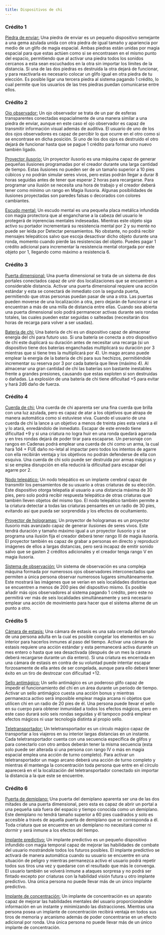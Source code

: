 ```yaml
---
title: Dispositivos de chi
---
```


### Crédito 1

<u>Piedra de enviar:</u> Una piedra de enviar es un pequeño dispositivo semejante a una gema azulada unida con otra piedra de igual tamaño y apariencia por medio de un glifo de magia espacial. Ambas piedras están unidas por magia espacial para que estas actúen como si se encontrasen en el mismo punto del espacio, permitiendo que al activar una piedra todos los sonidos cercanos a esta sean escuchados en la otra sin importar los límites de la distancia. Si una de las dos piedras es destruida la otra dejará de funcionar, y para reactivarla es necesario colocar un glifo igual en otra piedra de tu elección. Es posible ligar una tercera piedra al sistema pagando 1 crédito, lo cual permite que los usuarios de las tres piedras puedan comunicarse entre ellos.

### Crédito 2

<u>Ojo observador:</u> Un ojo observador se trata de un par de esferas transparentes conectadas espacialmente de una manera similar a una piedra de enviar, aunque en este caso el ojo observador es capaz de transmitir información visual además de auditiva. El usuario de uno de los dos ojos observadores es capaz de percibir lo que ocurre en el otro como si se encontrase en dicha posición. Si uno de los dos ojos es destruido el otro dejará de funcionar hasta que se pague 1 crédito para formar uno nuevo también ligado. 

<u>Proyector ilusorio:</u> Un proyector ilusorio es una máquina capaz de generar pequeñas ilusiones programadas por el creador durante una larga cantidad de tiempo. Estas ilusiones no pueden ser de un tamaño superior a 10 pies cúbicos y no podrán simular seres vivos, pero estas podrán llegar a durar 8 horas seguidas antes de tener que esperar 2 horas para recargarse. Para programar una ilusión se necesita una hora de trabajo y el creador deberá tener como mínimo un rango en Magia Ilusoria. Algunas posibilidades de ilusiones proyectadas son paredes falsas o decorados con colores cambiantes.

<u>Escudo mental:</u> Un escudo mental es una pequeña placa metálica infundida con magia protectora que al engancharse a la cabeza del usuario le protegerá de injerencias mentales indeseadas. Mientras este objeto siga activo su portador incrementará su resistencia mental por 2 y su mente no puede ser leída por Detectar pensamientos. No obstante, no podrá recibir mensajes telepáticos salvo que escoja desactivar dicho objeto durante una ronda, momento cuando pierde las resistencias del objeto. Puedes pagar 1 crédito adicional para incrementar la resistencia mental otorgada por este objeto por 1, llegando como máximo a resistencia 6.

### Crédito 3

<u>Puerta dimensional:</u> Una puerta dimensional se trata de un sistema de dos portales conectados capaz de unir dos localizaciones que se encuentren a considerable distancia. Activar una puerta dimensional requiere una acción estándar y esta se conectará de inmediato con la segunda puerta, permitiendo que otras personas puedan pasar de una a otra. Las puertas pueden moverse de una localización a otra, pero dejarán de funcionar si se encuentran a más de una milla de distancia entre ellas. Cuando sea abierta una puerta dimensional solo podrá permanecer activas durante seis rondas totales, las cuales pueden estar seguidas o salteadas (necesitarán dos horas de recarga para volver a ser usadas).

<u>Batería de chi:</u> Una batería de chi es un dispositivo capaz de almacenar energía del chi para futuro uso. Si una batería se conecta a otro dispositivo de chi este duplicará su duración antes de necesitar una recarga (si un dispositivo tiene dos baterías enganchadas multiplicará su duración por 3 mientras que si tiene tres la multiplicará por 4). Un mago arcano puede emplear la energía de la batería de chi para sus hechizos, permitiéndole incrementar su reserva por 3 por cada batería que lleve (máximo 4). Al almacenar una gran cantidad de chi las baterías son bastante inestables frente a grandes presiones, causando que estas exploten si son destruidas o dañadas. La explosión de una batería de chi tiene dificultad +5 para evitar y hará 2d6 daño de fuerza.

### Crédito 4

<u>Cuerda de chi:</u> Una cuerda de chi aparenta ser una fina cuerda que brilla con una luz azulada, pero es capaz de atar a los objetivos que atrapa de manera automática como si estuviese viva. Cuando el usuario de una cuerda de chi la lance a un objetivo a menos de treinta pies esta volará a él y lo atará, enredándolo de inmediato. Escapar de este enredo tiene dificultad +9 y si una criatura no logra huir en una ronda quedará agarrada y en tres rondas dejará de poder tirar para escaparse. Un personaje con rangos en Cadenas podrá emplear una cuerda de chi como un arma, la cual hará 1d4 + FUE daño no-letal al impactar pero todos los intentos de agarre con ella recibirán ventaja y los objetivos no podrán defenderse de ella con esquiva. Una cuerda de chi solo puede ser destruida por armas mágicas y si se emplea disrupción en ella reducirá la dificultad para escapar del agarre por 2.

<u>Nodo telepático:</u> Un nodo telepático es un implante cerebral capaz de transmitir los pensamientos de su usuario a otras criaturas de su elección. Este dispositivo otorga telepatía al usuario a una distancia máxima de 30 pies, pero solo podrá recibir respuesta telepática de otras criaturas que también lleven objetos del mismo tipo. El nodo telepático también permite a la criatura detectar a todas las criaturas pensantes en un radio de 30 pies, evitando así que pueda ser sorprendida y los efectos de ocultamiento.

<u>Proyector de hologramas:</u> Un proyector de hologramas es un proyector ilusorio más avanzado capaz de generar ilusiones de seres vivos. Este tendrá duración y tamaño máximo igual a un proyector ilusorio y si se programa una ilusión fija el creador deberá tener rango III de magia ilusoria. El proyector también es capaz de grabar a personas en directo y reproducir imágenes de ellos a largas distancias, pero será incapaz de emitir sonido salvo que se gasten 2 créditos adicionales y el creador tenga rango V en magia ilusoria. 

<u>Sistema de observación:</u> Un sistema de observación es una compleja máquina formada por numerosos ojos observadores interconectados que permiten a única persona observar numerosos lugares simultáneamente. Este mostrará las imágenes que se verían en seis localidades distintas que se encuentren a menos de 200 pies del dispositivo mismo. Es posible añadir más ojos observadores al sistema pagando 1 crédito, pero este no permitirá ver más de seis localidades simultáneamente y será necesario emplear una acción de movimiento para hacer que el sistema alterne de un punto a otro. 

### Crédito 5

<u>Cámara de estasis:</u> Una cámara de estasis es una sala cerrada del tamaño de una persona adulta en la cual es posible congelar los elementos en su interior para hacerlos inmunes al paso del tiempo. Activar una cámara de estasis requiere una acción estándar y esta permanecerá activa durante un mes entero o hasta que sea desactivada (después de un mes la cámara deberá recargarse durante un día entero). Si una criatura es encerrada en una cámara de estasis en contra de su voluntad puede intentar escapar forzosamente de ella antes de ser congelada, aunque para ello deberá tener éxito en un tiro de destrozar con dificultad +12.

<u>Sello antimágico:</u> Un sello antimágico es un poderoso glifo capaz de impedir el funcionamiento del chi en un área durante un periodo de tiempo. Activar un sello antimágico cuesta una acción bonus y mientras permanezca activo será imposible emplear magia arcana ni objetos que utilicen chi en un radio de 20 pies de él. Una persona puede llevar el sello en su cuerpo para obtener inmunidad a todos los efectos mágicos, pero en este caso durará solo seis rondas seguidas y él tampoco podrá emplear efectos mágicos ni usar tecnología distinta al propio sello.

<u>Teletransportador:</u> Un teletransportador es un círculo mágico capaz de transportar a los viajeros en su interior largas distancias en un instante. Cada teletransportador cuenta con una secuencia específica de glifos y para conectarlo con otro ambos deberán tener la misma secuencia (esta solo puede ser alterada si una persona con rango IV o más en magia espacial emplea una acción de turno completo). Para activar un teletransportador un mago arcano deberá una acción de turno completo y mientras él mantenga la concentración toda persona que entre en el círculo aparecerá en el la localización del teletransportador conectado sin importar la distancia a la que este se encuentre. 

### Crédito 6

<u>Puerta de demiplano:</u> Una puerta del demiplano aparenta ser una de las dos mitades de una puerta dimensional, pero esta es capaz de abrir un portal a una pequeña sala fuera del espacio y tiempo conocida como un demiplano. Este demiplano no tendrá tamaño superior a 60 pies cuadrados y solo es accesible a través de aquella puerta de demiplano que se corresponda a él. Toda criatura que se encuentre en un demiplano no necesitará comer ni dormir y será inmune a los efectos del tiempo. 

<u>Implante predictivo:</u> Un implante predictivo es un pequeño dispositivo infundido con magia temporal capaz de mejorar las habilidades de combate del usuario mostrándole todos los futuros posibles. El implante predictivo se activará de manera automática cuando su usuario se encuentre en una situación de peligro y mientras permanezca activo el usuario podrá repetir todos sus tiros una vez y quedarse con el resultado que más le convenga. El usuario también se volverá inmune a ataques sorpresa y no podrá ser fintado excepto por criaturas con la habilidad visión futura u otro implante predictivo. Una única persona no puede llevar más de un único implante predictivo.

<u>Implante de concentración:</u> Un implante de concentración es un aparato capaz de mejorar las habilidades mentales del usuario proporcionándole información en un instante y minimizando las distracciones. Mientras una persona posea un implante de concentración recibirá ventaja en todos sus tiros de memoria y arcanismo además de poder concentrarse en un efecto adicional por ronda. Una única persona no puede llevar más de un único implante de concentración.

